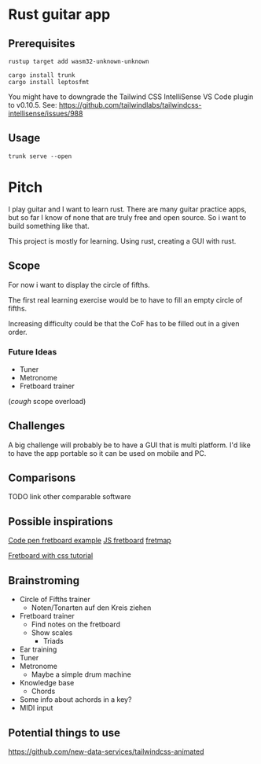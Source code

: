 # Rust guitar app


## Prerequisites

```
rustup target add wasm32-unknown-unknown

cargo install trunk
cargo install leptosfmt
```

You might have to downgrade the Tailwind CSS IntelliSense VS Code plugin to v0.10.5. See: https://github.com/tailwindlabs/tailwindcss-intellisense/issues/988

## Usage

`trunk serve --open`


# Pitch

I play guitar and I want to learn rust. There are many guitar practice apps, but so far I know of none that are truly free and open source. So i want to build something like that.

This project is mostly for learning. Using rust, creating a GUI with rust.

## Scope

For now i want to display the circle of fifths. 

The first real learning exercise would be to have to fill an empty circle of fifths.

Increasing difficulty could be that the CoF has to be filled out in a given order.

### Future Ideas

- Tuner
- Metronome
- Fretboard trainer

(*cough* scope overload)

## Challenges

A big challenge will probably be to have a GUI that is multi platform. I'd like to have the app portable so it can be used on mobile and PC. 

## Comparisons

TODO link other comparable software

## Possible inspirations

[Code pen fretboard example](https://codepen.io/DreySkee/pen/bddpqM)
[JS fretboard](https://github.com/metaescape/js-fretboard)
[fretmap](https://fretmap.app/)

[Fretboard with css tutorial](https://www.youtube.com/watch?v=C6VLedW5Dwk&list=PLXAhCH9FJ8zViqdqhsSP7iyCrVDoUGb3P&index=2)


## Brainstroming

- Circle of Fifths trainer
  - Noten/Tonarten auf den Kreis ziehen
- Fretboard trainer
  - Find notes on the fretboard
  - Show scales
    - Triads
- Ear training
- Tuner
- Metronome
  - Maybe a simple drum machine
- Knowledge base
  - Chords
- Some info about achords in a key?
- MIDI input


## Potential things to use

https://github.com/new-data-services/tailwindcss-animated


